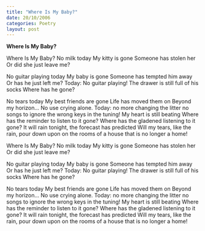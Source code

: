 ```yaml
---
title: "Where Is My Baby?"
date: 20/10/2006
categories: Poetry
layout: post
---
```


**Where Is My Baby?**

Where Is My Baby?
No milk today
My kitty is gone
Someone has stolen her
Or did she just leave me?

No guitar playing today
My baby is gone
Someone has tempted him away
Or has he just left me?
Today:
No guitar playing!
The drawer is still full of his socks
Where has he gone?

No tears today
My best friends are gone
Life has moved them on
Beyond my horizon...
No use crying alone.
Today:
no more changing the litter
no songs to ignore the
wrong keys in the tuning!
My heart is still beating
Where has the reminder to listen to it gone?
Where has the gladened listening to it gone?
It will rain tonight, the forecast has predicted
Will my tears, like the rain,  pour down upon
on the rooms of a house that is no longer a home!

Where Is My Baby?
No milk today
My kitty is gone
Someone has stolen her
Or did she just leave me?

No guitar playing today
My baby is gone
Someone has tempted him away
Or has he just left me?
Today:
No guitar playing!
The drawer is still full of his socks
Where has he gone?

No tears today
My best friends are gone
Life has moved them on
Beyond my horizon...
No use crying alone.
Today:
no more changing the litter
no songs to ignore the
wrong keys in the tuning!
My heart is still beating
Where has the reminder to listen to it gone?
Where has the gladened listening to it gone?
It will rain tonight, the forecast has predicted
Will my tears, like the rain,  pour down upon
on the rooms of a house that is no longer a home!
